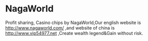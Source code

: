 # NagaWorld
Profit sharing, Casino chips by NagaWorld,Our english website is http://www.nagaworld.com/ ,and website of china is http://www.vip54977.net ,Create wealth legend&Gain without risk.
